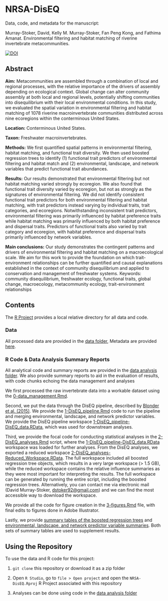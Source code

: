 # NRSA-DisEQ

Data, code, and metadata for the manuscript:

Murray-Stoker, David, Kelly M. Murray-Stoker, Fan Peng Kong, and Fathima Amanat. Environmental filtering and habitat matching of riverine invertebrate metacommunities.


[![DOI](https://zenodo.org/badge/476883723.svg)](https://zenodo.org/badge/latestdoi/476883723)


## Abstract

**Aim:** Metacommunities are assembled through a combination of local and regional processes, with the relative importance of the drivers of assembly depending on ecological context. Global change can alter community assembly at both local and regional levels, potentially shifting communities into disequilibrium with their local environmental conditions. In this study, we evaluated the spatial variation in environmental filtering and habitat matching of 1078 riverine macroinvertebrate communities distributed across nine ecoregions within the conterminous United States.

**Location:** Conterminous United States.

**Taxon:** Freshwater macroinvertebrates.

**Methods:** We first quantified spatial patterns in environmental filtering, habitat matching, and functional trait diversity. We then used boosted regression trees to identify (1) functional trait predictors of environmental filtering and habitat match and (2) environmental, landscape, and network variables that predict functional trait abundances. 

**Results:** Our results demonstrated that environmental filtering but not habitat matching varied strongly by ecoregion. We also found that functional trait diversity varied by ecoregion, but not as strongly as the signatures of environmental filtering. We did not identify consistent functional trait predictors for both environmental filtering and habitat matching, with trait predictors instead varying by individual traits, trait categories, and ecoregions. Notwithstanding inconsistent trait predictors, environmental filtering was primarily influenced by habitat preference traits while habitat matching was primarily influenced by both habitat preference and dispersal traits. Predictors of functional traits also varied by trait category and ecoregion, with habitat preference and dispersal traits primarily influenced by network variables.

**Main conclusions:** Our study demonstrates the contingent patterns and drivers of environmental filtering and habitat matching on a macroecological scale. We aim for this work to provide the foundation on which trait-environment relationships can be further quantified and causal explanations established in the context of community disequilibrium and applied to conservation and management of freshwater systems.
Keywords: community disequilibrium, freshwater ecology, functional traits, global change, macroecology, metacommunity ecology, trait-environment relationships


## Contents

The [R Project](https://github.com/dmurraystoker/NRSA-DisEQ/blob/main/NRSA-DisEQ.Rproj) provides a local relative directory for all data and code.


### Data

All processed data are provided in the [data folder](https://github.com/dmurraystoker/NRSA-DisEQ/tree/main/data), Metadata are provided [here](https://github.com/dmurraystoker/NRSA-DisEQ/blob/main/metadata.md).


### R Code & Data Analysis Summary Reports

All analytical code and summary reports are provided in the [data analysis folder](https://github.com/dmurraystoker/NRSA-DisEQ/tree/main/data_analysis). We also provide summary reports to aid in the evaluation of results, with code chunks echoing the data management and analyses

We first processed the raw invertebrate data into a workable dataset using the [0-data_management.Rmd](https://github.com/dmurraystoker/NRSA-DisEQ/blob/main/data_analysis/0-data_management/0-data_management.Rmd). 

Second, we put the data through the DisEQ pipeline, described by [Blonder et al. (2015)](http://doi.wiley.com/10.1890/14-0589.1). We provide the [1-DisEQ_pipeline.Rmd](https://github.com/dmurraystoker/NRSA-DisEQ/blob/main/data_analysis/1-DisEQ_pipeline/1-DisEQ_pipeline.Rmd) code to run the pipeline and merging environmental, landscape, and network predictor variables. We provide the DisEQ pipeline workspace [1-DisEQ_pipeline-DisEQ_data.RData](https://github.com/dmurraystoker/NRSA-DisEQ/blob/main/data_analysis/1-DisEQ_pipeline/1-DisEQ_pipeline.Rmd), which was used for downstream analyses.

Third, we provide the focal code for conducting statistical analyses in the [2-DisEQ_analyses.Rmd](https://github.com/dmurraystoker/NRSA-DisEQ/blob/main/data_analysis/2-DisEQ_analyses/2-DisEQ_analyses.Rmd) script, where the [1-DisEQ_pipeline-DisEQ_data.RData](https://github.com/dmurraystoker/NRSA-DisEQ/blob/main/data_analysis/1-DisEQ_pipeline/1-DisEQ_pipeline.Rmd) workspace was loaded for further analyses. From the DisEQ analyses, we exported a reduced workspace [2-DisEQ_analyses-Reduced_Workspace.RData](https://github.com/dmurraystoker/NRSA-DisEQ/blob/main/data_analysis/2-DisEQ_analyses/2-DisEQ_analyses-Reduced_Workspace.RData). The full workspace included all boosted regression tree objects, which results in a very large workspace (> 1.5 GB), while the reduced workspace contains the relative influence summaries as they were most important for interpreting the results. The full workspace can be generated by running the entire script, including the boosted regression trees. Alternatively, you can contact me via electronic mail (David Murray-Stoker, dstoker92@gmail.com) and we can find the most accessible way to download the workspace.

We provide all the code for figure creation in the [3-figures.Rmd](https://github.com/dmurraystoker/NRSA-DisEQ/blob/main/data_analysis/3-figures/3-figures.Rmd) file, with final edits to figures done in Adobe Illustrator.

Lastly, we provide [summary tables of the boosted regression trees](https://github.com/dmurraystoker/NRSA-DisEQ/blob/main/data_analysis/4-supplementary_BRT_results/4-supplementary_BRT_results.pdf) and [environmental, landscape, and network predictor variable summaries](https://github.com/dmurraystoker/NRSA-DisEQ/blob/main/data_analysis/5-supplementary_variable_summaries/5-supplementary_variable_summaries.pdf). Both sets of summary tables are used to supplement results.


## Using the Repository

To use the data and R code for this project:

1. `git clone` this repository or download it as a zip folder

2. Open `R Studio`, go to `file > Open project` and open the `NRSA-DisEQ.Rproj` R Project associated with this repository

3. Analyses can be done using code in the [data analysis folder](https://github.com/dmurraystoker/OGC-biomass/tree/main/data_analysis)






